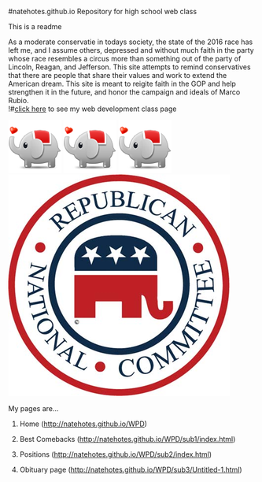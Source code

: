 #natehotes.github.io
Repository for high school web class

This is a readme

As a moderate conservatie in todays society, the state of the 2016 race has left me, and I assume others, depressed and without much faith in the party whose race resembles a circus more than something out of the party of Lincoln, Reagan, and Jefferson. This site attempts to remind conservatives that there are people that share their values and work to extend the American dream. This site is meant to reigite faith in the GOP and help strengthen it in the future, and honor the campaign and ideals of Marco Rubio.  
!#[click here](http://natehotes.github.io/WPD) to see my  web development class page

<img src="2f1d5d462fb7623e6972d329aa400efa.png">
<img src="2f1d5d462fb7623e6972d329aa400efa.png">
<img src="2f1d5d462fb7623e6972d329aa400efa.png">
<img src="122266-004-4FE286BB.jpg">

My pages are...

1.	Home (http://natehotes.github.io/WPD)

2.	Best Comebacks (http://natehotes.github.io/WPD/sub1/index.html)

3.	Positions (http://natehotes.github.io/WPD/sub2/index.html)

4.	 Obituary page (http://natehotes.github.io/WPD/sub3/Untitled-1.html)
